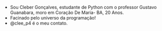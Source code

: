 - Sou Cleber Gonçalves, estudante de Python com o professor Gustavo Guanabara, moro em Coração De Maria- BA, 20 Anos.      
- Facinado pelo universo da programação!
- @clee_p4 é o meu contato.
<!---
Cleber-git/Cleber-git is a ✨ special ✨ repository because its `README.md` (this file) appears on your GitHub profile.
You can click the Preview link to take a look at your changes.
--->
